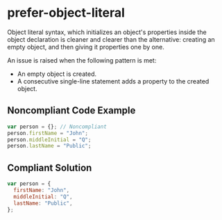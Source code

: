 # prefer-object-literal

Object literal syntax, which initializes an object's properties inside the object declaration is cleaner and clearer than the alternative: creating an empty object, and then giving it properties one by one.

An issue is raised when the following pattern is met:

* An empty object is created.
* A consecutive single-line statement adds a property to the created object.

## Noncompliant Code Example

```javascript
var person = {}; // Noncompliant
person.firstName = "John";
person.middleInitial = "Q";
person.lastName = "Public";
```

## Compliant Solution

```javascript
var person = {
  firstName: "John",
  middleInitial: "Q",
  lastName: "Public",
};
```
